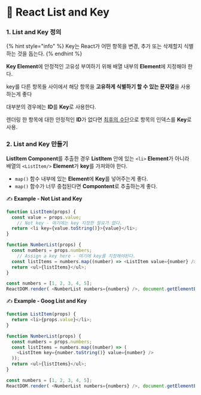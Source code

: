 # 📄 React List and Key

### 1. List and Key 정의

{% hint style="info" %}
Key는 React가 어떤 항목을 변경, 추가 또는 삭제할지 식별하는 것을 돕는다.
{% endhint %}



**Key Element**에 안정적인 고유성 부여하기 위해 배열 내부의 **Element**에 지정해야 한다.

key를 다른 항목들 사이에서 해당 항목을 **고유하게 식별하기 할 수 있는 문자열**을 사용하는게 좋다

대부분의 경우에는 **ID**를 **Key**로 사용한다.

렌더링 한 항목에 대한 안정적인 **ID**가 없다면 [최후의 수단](https://medium.com/@robinpokorny/index-as-a-key-is-an-anti-pattern-e0349aece318)으로 항목의 인덱스를 **Key**로 사용.

### 2. List and Key 만들기

**ListItem Component**를 추출한 경우 **ListItem** 안에 있는 `<li>` **Element**가 아니라 배열의 `<ListItem/>` **Element**가 **key**를 가져와야 한다.

* `map()` 함수 내부에 있는 **Element**에 **Key**를 넣어주는게 좋다.
* `map()` 함수가 너무 중첩된다면 **Compontent**로 추출하는게 좋다.

✍ **Example - Not List and Key**

```javascript
function ListItem(props) {
  const value = props.value;
	// Not key - 여기에는 key 지정한 필요가 없다.
  return <li key={value.toString()}>{value}</li>;
}

function NumberList(props) {
  const numbers = props.numbers;
	// Assign a key here - 여기에 key를 지정해야된다.
  const listItems = numbers.map((number) => <ListItem value={number} />);
  return <ul>{listItems}</ul>;
}

const numbers = [1, 2, 3, 4, 5];
ReactDOM.render( <NumberList numbers={numbers} />, document.getElementById("root"));
```

✍ **Example - Goog List and Key**

```javascript
function ListItem(props) {
  return <li>{props.value}</li>;
}

function NumberList(props) {
  const numbers = props.numbers;
  const listItems = numbers.map((number) => (
    <ListItem key={number.toString()} value={number} />
  ));
  return <ul>{listItems}</ul>;
}

const numbers = [1, 2, 3, 4, 5];
ReactDOM.render( <NumberList numbers={numbers} />, document.getElementById("root"));
```

